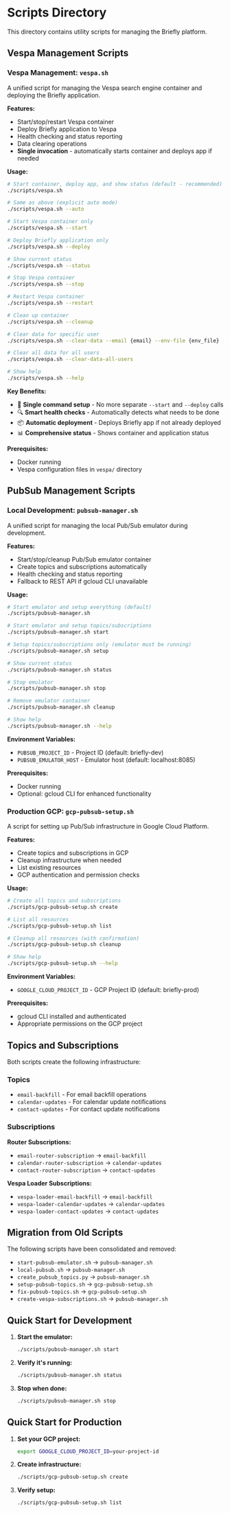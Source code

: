 # Scripts Directory

This directory contains utility scripts for managing the Briefly platform.

## Vespa Management Scripts

### Vespa Management: `vespa.sh`

A unified script for managing the Vespa search engine container and deploying the Briefly application.

**Features:**
- Start/stop/restart Vespa container
- Deploy Briefly application to Vespa
- Health checking and status reporting
- Data clearing operations
- **Single invocation** - automatically starts container and deploys app if needed

**Usage:**
```bash
# Start container, deploy app, and show status (default - recommended)
./scripts/vespa.sh

# Same as above (explicit auto mode)
./scripts/vespa.sh --auto

# Start Vespa container only
./scripts/vespa.sh --start

# Deploy Briefly application only
./scripts/vespa.sh --deploy

# Show current status
./scripts/vespa.sh --status

# Stop Vespa container
./scripts/vespa.sh --stop

# Restart Vespa container
./scripts/vespa.sh --restart

# Clean up container
./scripts/vespa.sh --cleanup

# Clear data for specific user
./scripts/vespa.sh --clear-data --email {email} --env-file {env_file} [--force]

# Clear all data for all users
./scripts/vespa.sh --clear-data-all-users

# Show help
./scripts/vespa.sh --help
```

**Key Benefits:**
- 🚀 **Single command setup** - No more separate `--start` and `--deploy` calls
- 🔍 **Smart health checks** - Automatically detects what needs to be done
- 📦 **Automatic deployment** - Deploys Briefly app if not already deployed
- 📊 **Comprehensive status** - Shows container and application status

**Prerequisites:**
- Docker running
- Vespa configuration files in `vespa/` directory

## PubSub Management Scripts

### Local Development: `pubsub-manager.sh`

A unified script for managing the local Pub/Sub emulator during development.

**Features:**
- Start/stop/cleanup Pub/Sub emulator container
- Create topics and subscriptions automatically
- Health checking and status reporting
- Fallback to REST API if gcloud CLI unavailable

**Usage:**
```bash
# Start emulator and setup everything (default)
./scripts/pubsub-manager.sh

# Start emulator and setup topics/subscriptions
./scripts/pubsub-manager.sh start

# Setup topics/subscriptions only (emulator must be running)
./scripts/pubsub-manager.sh setup

# Show current status
./scripts/pubsub-manager.sh status

# Stop emulator
./scripts/pubsub-manager.sh stop

# Remove emulator container
./scripts/pubsub-manager.sh cleanup

# Show help
./scripts/pubsub-manager.sh --help
```

**Environment Variables:**
- `PUBSUB_PROJECT_ID` - Project ID (default: briefly-dev)
- `PUBSUB_EMULATOR_HOST` - Emulator host (default: localhost:8085)

**Prerequisites:**
- Docker running
- Optional: gcloud CLI for enhanced functionality

### Production GCP: `gcp-pubsub-setup.sh`

A script for setting up Pub/Sub infrastructure in Google Cloud Platform.

**Features:**
- Create topics and subscriptions in GCP
- Cleanup infrastructure when needed
- List existing resources
- GCP authentication and permission checks

**Usage:**
```bash
# Create all topics and subscriptions
./scripts/gcp-pubsub-setup.sh create

# List all resources
./scripts/gcp-pubsub-setup.sh list

# Cleanup all resources (with confirmation)
./scripts/gcp-pubsub-setup.sh cleanup

# Show help
./scripts/gcp-pubsub-setup.sh --help
```

**Environment Variables:**
- `GOOGLE_CLOUD_PROJECT_ID` - GCP Project ID (default: briefly-prod)

**Prerequisites:**
- gcloud CLI installed and authenticated
- Appropriate permissions on the GCP project

## Topics and Subscriptions

Both scripts create the following infrastructure:

### Topics
- `email-backfill` - For email backfill operations
- `calendar-updates` - For calendar update notifications
- `contact-updates` - For contact update notifications

### Subscriptions

**Router Subscriptions:**
- `email-router-subscription` → `email-backfill`
- `calendar-router-subscription` → `calendar-updates`
- `contact-router-subscription` → `contact-updates`

**Vespa Loader Subscriptions:**
- `vespa-loader-email-backfill` → `email-backfill`
- `vespa-loader-calendar-updates` → `calendar-updates`
- `vespa-loader-contact-updates` → `contact-updates`

## Migration from Old Scripts

The following scripts have been consolidated and removed:
- `start-pubsub-emulator.sh` → `pubsub-manager.sh`
- `local-pubsub.sh` → `pubsub-manager.sh`
- `create_pubsub_topics.py` → `pubsub-manager.sh`
- `setup-pubsub-topics.sh` → `gcp-pubsub-setup.sh`
- `fix-pubsub-topics.sh` → `gcp-pubsub-setup.sh`
- `create-vespa-subscriptions.sh` → `pubsub-manager.sh`

## Quick Start for Development

1. **Start the emulator:**
   ```bash
   ./scripts/pubsub-manager.sh start
   ```

2. **Verify it's running:**
   ```bash
   ./scripts/pubsub-manager.sh status
   ```

3. **Stop when done:**
   ```bash
   ./scripts/pubsub-manager.sh stop
   ```

## Quick Start for Production

1. **Set your GCP project:**
   ```bash
   export GOOGLE_CLOUD_PROJECT_ID=your-project-id
   ```

2. **Create infrastructure:**
   ```bash
   ./scripts/gcp-pubsub-setup.sh create
   ```

3. **Verify setup:**
   ```bash
   ./scripts/gcp-pubsub-setup.sh list
   ```
